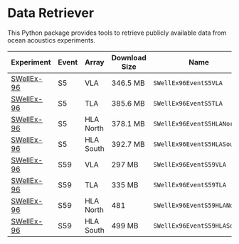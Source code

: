 # Data Retriever

This Python package provides tools to retrieve publicly available data from ocean acoustics experiments.

| Experiment | Event | Array | Download Size | Name |
| --- | --- | --- | --- | --- |
| [SWellEx-96](http://swellex96.ucsd.edu) | S5 | VLA | 346.5 MB | `SWellEx96EventS5VLA` |
| [SWellEx-96](http://swellex96.ucsd.edu) | S5 | TLA | 385.6 MB | `SWellEx96EventS5TLA` |
| [SWellEx-96](http://swellex96.ucsd.edu) | S5 | HLA North | 378.1 MB | `SWellEx96EventS5HLANorth` |
| [SWellEx-96](http://swellex96.ucsd.edu) | S5 | HLA South | 392.7 MB | `SWellEx96EventS5HLASouth` |
| [SWellEx-96](http://swellex96.ucsd.edu) | S59 | VLA | 297 MB | `SWellEx96EventS59VLA` |
| [SWellEx-96](http://swellex96.ucsd.edu) | S59 | TLA | 335 MB | `SWellEx96EventS59TLA` |
| [SWellEx-96](http://swellex96.ucsd.edu) | S59 | HLA North | 481 | `SWellEx96EventS59HLANorth` |
| [SWellEx-96](http://swellex96.ucsd.edu) | S59 | HLA South | 499 MB | `SWellEx96EventS59HLASouth` |
